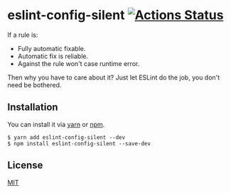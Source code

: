# eslint-config-silent [![Actions Status](https://github.com/yangmingshan/eslint-config-silent/workflows/Main%20workflow/badge.svg)](https://github.com/yangmingshan/eslint-config-silent/actions)

If a rule is:

- Fully automatic fixable.
- Automatic fix is reliable.
- Against the rule won't case runtime error.

Then why you have to care about it? Just let ESLint do the job, you don't need be bothered.

## Installation

You can install it via [yarn](https://yarnpkg.com) or [npm](https://npmjs.com).
```
$ yarn add eslint-config-silent --dev
$ npm install eslint-config-silent --save-dev
```

## License
[MIT](https://opensource.org/licenses/MIT)
